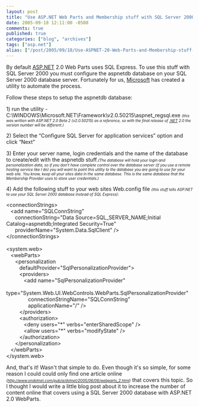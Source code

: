```yaml
---
layout: post
title: "Use ASP.NET Web Parts and Membership stuff with SQL Server 2000"
date: 2005-09-18 12:11:00 -0500
comments: true
published: true
categories: ["blog", "archives"]
tags: ["asp.net"]
alias: ["/post/2005/09/18/Use-ASPNET-20-Web-Parts-and-Membership-stuff-with-SQL-Server-2000", "/post/2005/09/18/use-aspnet-20-web-parts-and-membership-stuff-with-sql-server-2000"]
---
```

<!-- more -->
<p>By default <a title="ASP.NET" href="http://asp.net" target="_blank">ASP.NET</a> 2.0 Web Parts&nbsp;uses SQL Express. To use&nbsp;this stuff&nbsp;with SQL Server 2000 you must configure the aspnetdb database on your SQL Server 2000 database server. Fortunately for us, <a title="Microsoft" href="http://Microsoft.com" target="_blank">Microsoft</a> has created a utility to automate the process.</p>
<p>Follow these steps to setup the aspnetdb database:</p>
<p>1) run the utility - C:\WINDOWS\Microsoft.NET\Framework\v2.0.50215\aspnet_regsql.exe <span style="font-size: x-small;"><em>(this was written with ASP.NET 2.0 Beta 2 (v2.0.50215)&nbsp;as a reference, so with the final release of <a title=".NET" href="http://www.microsoft.com/net/" target="_blank">.NET</a> 2.0 the version number will be different.)</em></span></p>
<p>2) Select the &ldquo;Configure SQL Server for application services&rdquo; option and click &ldquo;Next&rdquo;</p>
<p>3) Enter your server name, login credentials and the name of the database to create/edit with the aspnetdb stuff.<em><span style="font-size: x-small;">(The database will hold your login and personalization data, so if you don't have complete control over the database server (if you use a remote hosting service like I do) you will want to point this utility to the database you are going to use for your web site. You know, keep all your sites data in the same database. This is the same database that the Membership Provider uses to store user credentials.)</span></em></p>
<p>4) Add the following stuff to your web sites Web.config file <span style="font-size: x-small;"><em>(this stuff tells ASP.NET to use your SQL Server 2000 database instead of SQL Express)</em>:</span></p>
<p>&lt;connectionStrings&gt;<br />&nbsp;&nbsp; &lt;add name="SQLConnString" <br />&nbsp;&nbsp;&nbsp;&nbsp;&nbsp; connectionString="Data Source=SQL_SERVER_NAME;Initial Catalog=aspnetdb;Integrated Security=True"<br />&nbsp;&nbsp;&nbsp;&nbsp;&nbsp; providerName="System.Data.SqlClient" /&gt;<br />&lt;/connectionStrings&gt;<br /><br />&lt;system.web&gt;<br />&nbsp;&nbsp; &lt;webParts&gt;<br />&nbsp;&nbsp;&nbsp;&nbsp;&nbsp; &lt;personalization<br />&nbsp;&nbsp;&nbsp;&nbsp;&nbsp;&nbsp;&nbsp;&nbsp; defaultProvider="SqlPersonalizationProvider"&gt;<br />&nbsp;&nbsp;&nbsp;&nbsp;&nbsp;&nbsp;&nbsp;&nbsp; &lt;providers&gt;<br />&nbsp;&nbsp;&nbsp;&nbsp;&nbsp;&nbsp;&nbsp;&nbsp;&nbsp;&nbsp;&nbsp; &lt;add name="SqlPersonalizationProvider"<br />&nbsp;&nbsp;&nbsp;&nbsp;&nbsp;&nbsp;&nbsp;&nbsp;&nbsp;&nbsp;&nbsp;&nbsp;&nbsp;&nbsp; type="System.Web.UI.WebControls.WebParts.SqlPersonalizationProvider"<br />&nbsp;&nbsp;&nbsp;&nbsp;&nbsp;&nbsp;&nbsp;&nbsp;&nbsp;&nbsp;&nbsp;&nbsp;&nbsp;&nbsp; connectionStringName="SQLConnString"<br />&nbsp;&nbsp;&nbsp;&nbsp;&nbsp;&nbsp;&nbsp;&nbsp;&nbsp;&nbsp;&nbsp;&nbsp;&nbsp;&nbsp; applicationName="/" /&gt;<br />&nbsp;&nbsp;&nbsp;&nbsp;&nbsp;&nbsp;&nbsp;&nbsp; &lt;/providers&gt; <br />&nbsp;&nbsp;&nbsp;&nbsp;&nbsp;&nbsp;&nbsp;&nbsp; &lt;authorization&gt;<br />&nbsp;&nbsp;&nbsp;&nbsp;&nbsp;&nbsp;&nbsp;&nbsp;&nbsp;&nbsp;&nbsp; &lt;deny users="*" verbs="enterSharedScope" /&gt;<br />&nbsp;&nbsp;&nbsp;&nbsp;&nbsp;&nbsp;&nbsp;&nbsp;&nbsp;&nbsp;&nbsp; &lt;allow users="*" verbs="modifyState" /&gt;<br />&nbsp;&nbsp;&nbsp;&nbsp;&nbsp;&nbsp;&nbsp;&nbsp; &lt;/authorization&gt;<br />&nbsp;&nbsp;&nbsp;&nbsp;&nbsp; &lt;/personalization&gt;<br />&nbsp;&nbsp; &lt;/webParts&gt;<br />&lt;/system.web&gt;</p>
<p>And, that's it! Wasn't that simple to do. Even though it's so simple, for some reason I could could only find one article online <em><span style="font-size: x-small;">(</span></em><a href="http://www.ondotnet.com/pub/a/dotnet/2005/06/06/webparts_2.html"><em><span style="font-size: x-small;">http://www.ondotnet.com/pub/a/dotnet/2005/06/06/webparts_2.html</span></em></a><em><span style="font-size: x-small;">)</span></em> that covers this topic. So I thought I would write a little blog post about it to increase the number of content online that covers using a SQL Server 2000 database with ASP.NET 2.0 WebParts.</p>
